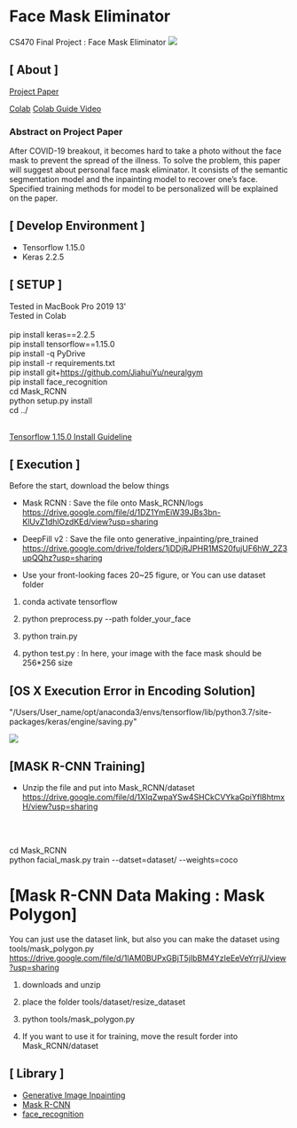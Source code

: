 # Face Mask Eliminator
CS470 Final Project : Face Mask Eliminator
<img class="fit-picture"
     src="https://github.com/hmc0105/face_mask_eliminator/blob/master/mode.png"
     >

## [ About ]
<a href="https://drive.google.com/file/d/1BhTdI1iVxx1nCMz4IHTGdTHiwT73w_tq/view?usp=sharing">Project Paper</a>


<a href="https://colab.research.google.com/drive/1w7Md6DVNH9izUUBWfn-_L5OWoL8KrnXj?usp=sharing">Colab</a>
<a href="https://www.youtube.com/watch?v=X4KrHy1tkTY&t=2s">Colab Guide Video</a>

### Abstract on Project Paper
After COVID-19 breakout, it becomes hard to take a photo without the face mask to prevent the spread of the illness. 
To solve the problem, this paper will suggest about personal face mask eliminator. 
It consists of the semantic segmentation model and the inpainting model to recover one’s face. 
Specified training methods for model to be personalized will be explained on the paper.

## [ Develop Environment ]
- Tensorflow 1.15.0
- Keras 2.2.5


## [ SETUP ]
Tested in MacBook Pro 2019 13'<br>
Tested in Colab<br>
<br>
pip install keras==2.2.5<br>
pip install tensorflow==1.15.0<br>
pip install -q PyDrive<br>
pip install -r requirements.txt<br>
pip install git+https://github.com/JiahuiYu/neuralgym<br>
pip install face_recognition<br>
cd Mask_RCNN<br>
python setup.py install<br>
cd ../<br>

<br>
<a href="https://beausty23.tistory.com/59">Tensorflow 1.15.0 Install Guideline</a>

## [ Execution ]
Before the start, download the below things

* Mask RCNN : Save the file onto Mask_RCNN/logs
<a href="https://drive.google.com/file/d/1DZ1YmEiW39JBs3bn-KlUvZ1dhlOzdKEd/view?usp=sharing">https://drive.google.com/file/d/1DZ1YmEiW39JBs3bn-KlUvZ1dhlOzdKEd/view?usp=sharing</a>


* DeepFill v2 : Save the file onto generative_inpainting/pre_trained
<a href="https://drive.google.com/drive/folders/1jDDjRJPHR1MS20fujUF6hW_2Z3upQQhz?usp=sharing">https://drive.google.com/drive/folders/1jDDjRJPHR1MS20fujUF6hW_2Z3upQQhz?usp=sharing</a>

* Use your front-looking faces 20~25 figure, or You can use dataset folder
1. conda activate tensorflow

2. python preprocess.py --path folder_your_face

3. python train.py

4. python test.py : In here, your image with the face mask should be 256*256 size



## [OS X Execution Error in Encoding Solution]
"/Users/User_name/opt/anaconda3/envs/tensorflow/lib/python3.7/site-packages/keras/engine/saving.py"

<img class="encoding_error"
     src="https://github.com/hmc0105/face_mask_eliminator/blob/master/encoding_error.png"
     >


## [MASK R-CNN Training]

* Unzip the file and put into Mask_RCNN/dataset <br>
https://drive.google.com/file/d/1XIqZwpaYSw4SHCkCVYkaGpiYfl8htmxH/view?usp=sharing

<br>
<br>

cd Mask_RCNN<br>
python facial_mask.py train --datset=dataset/ --weights=coco<br>

# [Mask R-CNN Data Making : Mask Polygon]
You can just use the dataset link, but also you can make the dataset using tools/mask_polygon.py<br>
https://drive.google.com/file/d/1lAM0BUPxGBjT5jIbBM4YzIeEeVeYrrjU/view?usp=sharing<br>

1. downloads and unzip

2. place the folder tools/dataset/resize_dataset

3. python tools/mask_polygon.py

4. If you want to use it for training, move the result forder into Mask_RCNN/dataset

## [ Library ]
- [Generative Image Inpainting](https://github.com/JiahuiYu/generative_inpainting)
- [Mask R-CNN](https://github.com/matterport/Mask_RCNN)
- [face_recognition](https://github.com/ageitgey/face_recognition)